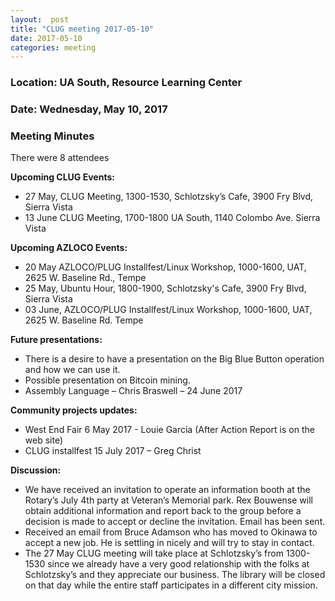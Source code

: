 ```yaml
---
layout:  post
title: "CLUG meeting 2017-05-10"
date: 2017-05-10
categories: meeting
---
```

### Location: UA South, Resource Learning Center

### Date: Wednesday, May 10, 2017

### Meeting Minutes

There were 8 attendees

**Upcoming CLUG Events:**

 * 27 May, CLUG Meeting, 1300-1530, Schlotzsky’s Cafe, 3900 Fry Blvd, Sierra Vista
 * 13 June CLUG Meeting, 1700-1800 UA South, 1140 Colombo Ave. Sierra Vista
 
**Upcoming AZLOCO Events:**

 * 20 May AZLOCO/PLUG Installfest/Linux Workshop, 1000-1600, UAT, 2625 W. Baseline Rd., Tempe
 * 25 May, Ubuntu Hour, 1800-1900, Schlotzsky's Cafe, 3900 Fry Blvd, Sierra Vista
 * 03 June, AZLOCO/PLUG Installfest/Linux Workshop, 1000-1600, UAT, 2625 W. Baseline Rd. Tempe
 
**Future presentations:**
 * There is a desire to have a presentation on the Big Blue Button operation and how we can use it.
 * Possible presentation on Bitcoin mining.
 * Assembly Language – Chris Braswell – 24 June 2017
 
**Community projects updates:**

 * West End Fair 6 May 2017 - Louie Garcia (After Action Report is on the web site)
 * CLUG installfest 15 July 2017 – Greg Christ
 
**Discussion:**

 * We have received an invitation to operate an information booth at the Rotary’s July 4th party at Veteran’s Memorial park.  Rex Bouwense will obtain additional information and report back to the group before a decision is made to accept or decline the invitation.  Email has been sent.
 * Received an email from Bruce Adamson who has moved to Okinawa to accept a new job. He is settling in nicely and will try to stay in contact.
 * The 27 May CLUG meeting will take place at Schlotzsky’s from 1300-1530 since we already have a very good relationship with the folks at Schlotzsky’s and they appreciate our business.  The library will be closed on that day while the entire staff participates in a different city mission.  
 

